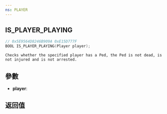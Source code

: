```yaml
---
ns: PLAYER
---
```

## IS_PLAYER_PLAYING

```c
// 0x5E9564D8246B909A 0xE15D777F
BOOL IS_PLAYER_PLAYING(Player player);
```

```
Checks whether the specified player has a Ped, the Ped is not dead, is not injured and is not arrested.  
```

## 參數
* **player**: 

## 返回值
